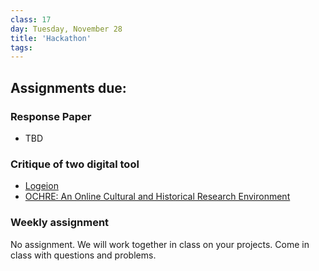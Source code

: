 ```yaml
---
class: 17
day: Tuesday, November 28
title: 'Hackathon'
tags: 
---
```


## Assignments due:

### Response Paper
- TBD

### Critique of two digital tool
- [Logeion](https://logeion.uchicago.edu/)
- [OCHRE: An Online Cultural and Historical Research Environment](https://voices.uchicago.edu/ochre/)

### Weekly assignment
No assignment. We will work together in class on your projects. Come in class with questions and problems.